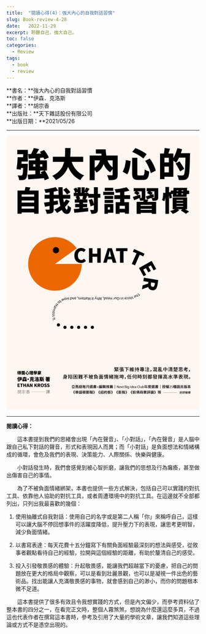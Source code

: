 ```yaml
---
title:  "閱讀心得(4)：強大內心的自我對話習慣"
slug: Book-review-4-28
date:   2022-11-29
excerpt: 聆聽自己，強大自己。
toc: false
categories:
  - Review 
tags:
  - book
  - review
---
```


**書名：**強大內心的自我對話習慣    
**作者：**伊森．克洛斯  
**譯者：**胡宗香  
**出版社：**天下雜誌股份有限公司  
**出版日期：**2021/05/26

---

![](/assets/images/2022-11-29-Review-閱讀心得-4-強大內心的自我對話習慣-28/1.jpg)

---

**閱讀心得：**  


　　這本書提到我們的思緒會出現「內在聲音」、「小對話」，「內在聲音」是人腦中跟自己私下對話的聲音，形式和表現因人而異；而「小對話」是負面想法和情緒構成的循環，會危及我們的表現、決策能力、人際關係、快樂與健康。

　　小對話發生時，我們會感覺到被心智折磨，讓我們的思想及行為癱瘓，甚至做出傷害自己的事情。

　　為了不被負面情緒綁架，本書也提供一些方式解決，包括自己可以實踐的對抗工具、依靠他人協助的對抗工具，或者周遭環境中的對抗工具。在這邊就不全部都列出，只列出我最喜歡的幾個：

1. 使用抽離式自我對話：使用自己的名字或是第二人稱「你」來稱呼自己，這樣可以讓大腦不停回想事件的活躍度降低，提升壓力下的表現，讓思考更明智，減少負面情緒。

2. 以書寫表達：每天花費十五分鐘寫下有關負面經驗最深刻的想法與感受，從敘事者觀點看待自己的經驗，拉開與這個經驗的距離，有助於釐清自己的感受。

3. 投入引發敬畏感的體驗：升起敬畏感，能讓我們超越當下的憂慮，把自己的問題放在更大的格局中觀察，可以是看到壯麗景觀，也可以是凝視一件出色的藝術品。找出能讓人充滿敬畏感的事物，就會感到自己的渺小，而你的問題根本微不足道。

　　這本書提供了很多有效且令我想實踐的方式，但是內文偏少，而參考資料佔了整本書的四分之一，在看完正文時，整個人霧煞煞，想說為什麼還這麼多頁，不過這也代表作者在撰寫這本書時，參考及引用了大量的學術文章，讓我們知道這些理論或方式不是憑空出現的。

